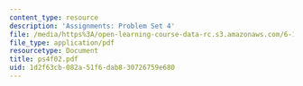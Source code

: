 ```yaml
---
content_type: resource
description: 'Assignments: Problem Set 4'
file: /media/https%3A/open-learning-course-data-rc.s3.amazonaws.com/6-111-introductory-digital-systems-laboratory-fall-2002/1d2f63cb082a51f6dab830726759e680_ps4f02.pdf
file_type: application/pdf
resourcetype: Document
title: ps4f02.pdf
uid: 1d2f63cb-082a-51f6-dab8-30726759e680
---
```

